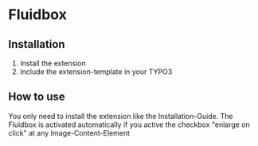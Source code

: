 # Fluidbox

## Installation
1. Install the extension
2. Include the extension-template in your TYPO3

## How to use
You only need to install the extension like the Installation-Guide.
The Fluidbox is activated automatically if you active the checkbox "enlarge on click" at any Image-Content-Element